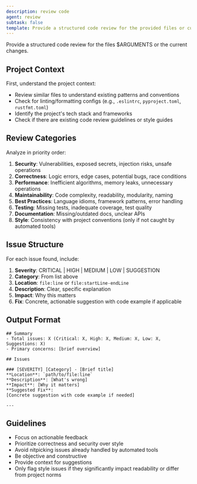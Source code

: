 ```yaml
---
description: review code
agent: review
subtask: false
template: Provide a structured code review for the provided files or current changes.
---
```


Provide a structured code review for the files $ARGUMENTS or the current changes.

## Project Context

First, understand the project context:

- Review similar files to understand existing patterns and conventions
- Check for linting/formatting configs (e.g., `.eslintrc`, `pyproject.toml`, `rustfmt.toml`)
- Identify the project's tech stack and frameworks
- Check if there are existing code review guidelines or style guides

## Review Categories

Analyze in priority order:

1. **Security**: Vulnerabilities, exposed secrets, injection risks, unsafe operations
2. **Correctness**: Logic errors, edge cases, potential bugs, race conditions
3. **Performance**: Inefficient algorithms, memory leaks, unnecessary operations
4. **Maintainability**: Code complexity, readability, modularity, naming
5. **Best Practices**: Language idioms, framework patterns, error handling
6. **Testing**: Missing tests, inadequate coverage, test quality
7. **Documentation**: Missing/outdated docs, unclear APIs
8. **Style**: Consistency with project conventions (only if not caught by automated tools)

## Issue Structure

For each issue found, include:

1. **Severity**: CRITICAL | HIGH | MEDIUM | LOW | SUGGESTION
2. **Category**: From list above
3. **Location**: `file:line` or `file:startLine-endLine`
4. **Description**: Clear, specific explanation
5. **Impact**: Why this matters
6. **Fix**: Concrete, actionable suggestion with code example if applicable

## Output Format

```
## Summary
- Total issues: X (Critical: X, High: X, Medium: X, Low: X, Suggestions: X)
- Primary concerns: [brief overview]

## Issues

### [SEVERITY] [Category] - [Brief title]
**Location**: `path/to/file:line`
**Description**: [What's wrong]
**Impact**: [Why it matters]
**Suggested Fix**:
[Concrete suggestion with code example if needed]

---
```

## Guidelines

- Focus on actionable feedback
- Prioritize correctness and security over style
- Avoid nitpicking issues already handled by automated tools
- Be objective and constructive
- Provide context for suggestions
- Only flag style issues if they significantly impact readability or differ from project norms
